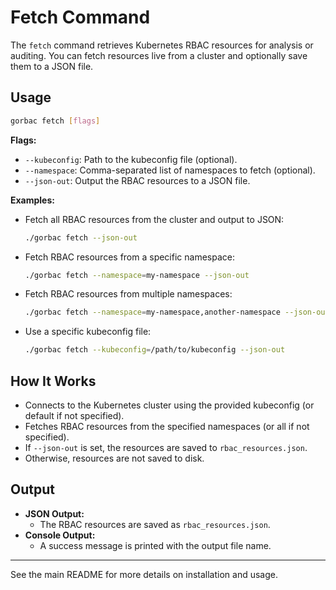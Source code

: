 # Fetch Command

The `fetch` command retrieves Kubernetes RBAC resources for analysis or auditing. You can fetch resources live from a cluster and optionally save them to a JSON file.

## Usage

```sh
gorbac fetch [flags]
```

**Flags:**

- `--kubeconfig`: Path to the kubeconfig file (optional).
- `--namespace`: Comma-separated list of namespaces to fetch (optional).
- `--json-out`: Output the RBAC resources to a JSON file.

**Examples:**

- Fetch all RBAC resources from the cluster and output to JSON:

  ```sh
  ./gorbac fetch --json-out
  ```

- Fetch RBAC resources from a specific namespace:

  ```sh
  ./gorbac fetch --namespace=my-namespace --json-out
  ```

- Fetch RBAC resources from multiple namespaces:

  ```sh
  ./gorbac fetch --namespace=my-namespace,another-namespace --json-out
  ```

- Use a specific kubeconfig file:

  ```sh
  ./gorbac fetch --kubeconfig=/path/to/kubeconfig --json-out
  ```

## How It Works

- Connects to the Kubernetes cluster using the provided kubeconfig (or default if not specified).
- Fetches RBAC resources from the specified namespaces (or all if not specified).
- If `--json-out` is set, the resources are saved to `rbac_resources.json`.
- Otherwise, resources are not saved to disk.

## Output

- **JSON Output:**
  - The RBAC resources are saved as `rbac_resources.json`.
- **Console Output:**
  - A success message is printed with the output file name.

---

See the main README for more details on installation and usage.
